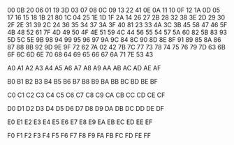 00
0B 20
06
01 19 3D
03
07 08
0C
09 13 22 41
0E
0A 11
10
0F 12 1A
0D
05 17
16
15 18 1B 21 80
1C
04 25
1E
1D 1F 2A
14
26 27
2B
28 32 38 3E
2D
29 30
2F
2E 31 39
2C
24 36
35
34 37 3A 3F 40 81
23
33 4A
3C
3B 45 58
47
46 5F
4B
48 52 61 7F
4D
49 50
4F
4E 51 59
4C
44 56
55
54 57 5A 60 82
5B
83 93
5D
5C 5E 9B
98
94 99
95
96 97 9A 9C
84
8C 90
8D
8E 8F 91
89
85 8A
86
87 88 8B 92 9D 9E 9F
72
62 7A
02
42 7B 7C
77
73 78
74
75 76 79 7D
63
6B 6F
6C
6D 6E 70
68
64 69
65
66 67 6A 71 7E
53
43

A0
A1
A2
A3
A4
A5
A6
A7
A8
A9
AA
AB
AC
AD
AE
AF

B0
B1
B2
B3
B4
B5
B6
B7
B8
B9
BA
BB
BC
BD
BE
BF

C0
C1
C2
C3
C4
C5
C6
C7
C8
C9
CA
CB
CC
CD
CE
CF

D0
D1
D2
D3
D4
D5
D6
D7
D8
D9
DA
DB
DC
DD
DE
DF

E0
E1
E2
E3
E4
E5
E6
E7
E8
E9
EA
EB
EC
ED
EE
EF

F0
F1
F2
F3
F4
F5
F6
F7
F8
F9
FA
FB
FC
FD
FE
FF
